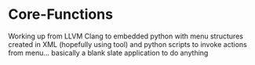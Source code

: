 # Core-Functions
Working up from LLVM Clang to embedded python with menu structures created in XML (hopefully using tool) and python scripts to invoke actions from menu... basically a blank slate application to do anything

